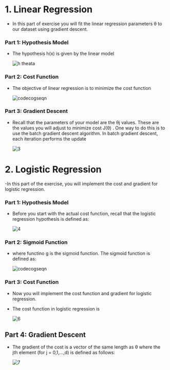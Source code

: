 # 1. Linear Regression

- In this part of exercise you will fit the linear regression parameters θ to our dataset using gradient descent.

### Part 1: Hypothesis Model
- The hypothesis h(x) is given by the linear model

	![h theata](https://user-images.githubusercontent.com/38908132/49339027-7dab1680-f66e-11e8-91f4-0352437d0935.gif)
	
### Part 2: Cost Function

- The objective of linear regression is to minimize the cost function

	![codecogseqn](https://user-images.githubusercontent.com/38908132/49338989-beeef680-f66d-11e8-8b51-a9865da43f0c.gif)

### Part 3: Gradient Descent
- Recall that the parameters of your model are the θj values. These are the values you will adjust to minimize cost  J(θ) . One way to do this is to use the batch gradient descent algorithm. In batch gradient descent, each iteration performs the update

	![3](https://user-images.githubusercontent.com/38908132/49339052-104bb580-f66f-11e8-9068-016b9c7ef3ba.gif)


# 2. Logistic Regression
-In this part of the exercise, you will implement the cost and gradient for logistic regression.

### Part 1: Hypothesis Model
- Before you start with the actual cost function, recall that the logistic regression hypothesis is defined as:
	
	![4](https://user-images.githubusercontent.com/38908132/49339107-31f96c80-f670-11e8-9722-b81b12ab64e8.gif)

### Part 2: Sigmoid Function
- where functino g is the sigmoid function. The sigmoid function is defined as:

	![codecogseqn](https://user-images.githubusercontent.com/38908132/49339128-69681900-f670-11e8-9efc-5832bc513138.gif)

### Part 3: Cost Function
- Now you will implement the cost function and gradient for logistic regression.
- The cost function in logistic regression is
	
	![6](https://user-images.githubusercontent.com/38908132/49339154-fad78b00-f670-11e8-8aa4-bd5e2ff23b9a.gif)

## Part 4: Gradient Descent
- The gradient of the cost is a vector of the same length as θ where the jth element (for j = 0,1,...,d) is defined as follows:

	![7](https://user-images.githubusercontent.com/38908132/49339182-64f03000-f671-11e8-9309-95809ff07230.gif)
	
